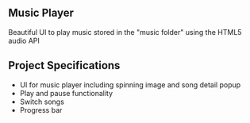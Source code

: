 ## Music Player

Beautiful UI to play music stored in the "music folder" using the HTML5 audio API

## Project Specifications

- UI for music player including spinning image and song detail popup
- Play and pause functionality
- Switch songs
- Progress bar
